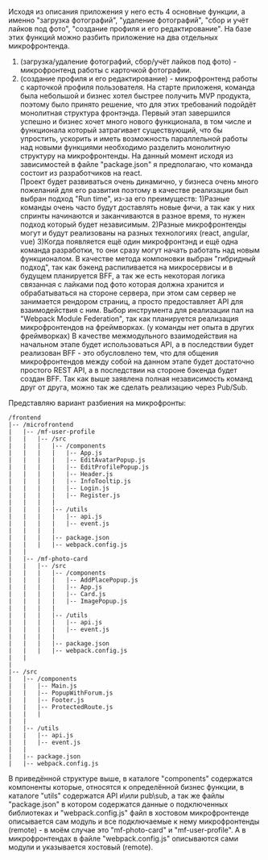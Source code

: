 Исходя из описания приложения у него есть 4 основные функции, а именно "загрузка фотографий", "удаление фотографий", "сбор и учёт лайков под фото", "создание профиля и его редактирование".
На базе этих функций можно разбить приложение на два отдельных микрофронтенда.
1) (загрузка/удаление фотографий, сбор/учёт лайков под фото) - микрофронтенд работы с карточкой фотографии.
2) (создание профиля и его редактирование) - микрофронтенд работы с карточкой профиля пользователя.
На старте приложеня, команда была небольшой и бизнес хотел быстрее получить MVP продукта, поэтому было принято решение, что для этих требований подойдёт монолитная структура фронтэнда. Первый этап завершился успешно и бизнес хочет много нового функционала, в том числе и функционала который затрагивает существующий, что бы упростить, ускорить и иметь возможность параллельной работы над новыми функциями необходимо разделить монолитную структуру на микрофронтенды. 
На данный момент исходя из зависимостей в файле "package.json" я предполагаю, что команда состоит из разработчиков на react.  
Проект будет развиваться очень динамично, у бизнеса очень много пожеланий для его развития поэтому в качестве реализации был выбран подход "Run time", из-за его преимуществ: 
1)Разные команды очень часто будут доставлять новые фичи, а так как у них спринты начинаются и заканчиваются в разное время, то нужен подход который будет независимым. 
2)Разные микрофронтенды могут и будут реализованы на разных технологиях (react, angular, vue) 
3)Когда появляется ещё один микрофронтэнд и ещё одна команда разработки, то они сразу могут начать работать над новым функционалом.
В качестве метода компоновки выбран "гибридный подход", так как бэкенд распиливается на микросервисы и в будущем планируется BFF, а так же есть некоторая логика связанная с лайками под фото которая должна хранится и обрабатываться на стороне сервера, при этом сам сервер не занимается рендором страниц, а просто предоставляет API для взаимодействия с ним.
Выбор инструмента для реализации пал на "Webpack Module Federation", так как планируется реализация микрофронтендов на фреймворках. (у команды нет опыта в других фреймворках)
В качестве межмодульного взаимодействия на начальном этапе будет использоваться API, а в последствии будет реализован BFF - это обусловлено тем, что для общения микрофронтендов между собой на данном этапе будет достаточно простого REST API, а в последствии на стороне бэкенда будет создан BFF. Так как выше заявлена полная независимость команд друг от друга, можно так же сделать реализацию через Pub/Sub. 

Представляю вариант разбиения на микрофронты:
```
/frontend
|-- /microfrontend
|   |-- /mf-user-profile
|   |   |-- /src
|   |   |   |-- /components
|   |   |   |   |-- App.js
|   |   |   |   |-- EditAvatarPopup.js
|   |   |   |   |-- EditProfilePopup.js
|   |   |   |   |-- Header.js
|   |   |   |   |-- InfoTooltip.js
|   |   |   |   |-- Login.js
|   |   |   |   |-- Register.js
|   |   |   |
|   |   |   |-- /utils
|   |   |   |   |-- api.js
|   |   |   |   |-- event.js
|   |   |   |   
|   |   |   |-- package.json
|   |   |   |-- webpack.config.js
|   |
|   |-- /mf-photo-card
|   |   |-- /src
|   |   |   |-- /components
|   |   |   |   |-- AddPlacePopup.js
|   |   |   |   |-- App.js
|   |   |   |   |-- Card.js
|   |   |   |   |-- ImagePopup.js
|   |   |   |   
|   |   |   |-- /utils
|   |   |   |   |-- api.js
|   |   |   |   |-- event.js
|   |   |   |   
|   |   |   |-- package.json
|   |   |   |-- webpack.config.js
|   |
|
|-- /src
|   |-- /components
|   |   |-- Main.js
|   |   |-- PopupWithForum.js
|   |   |-- Footer.js
|   |   |-- ProtectedRoute.js
|   |   |
|   |
|   |-- /utils
|   |   |-- api.js
|   |   |-- event.js
|   |
|   |-- package.json
|   |-- webpack.config.js
```
В приведённой структуре выше, в каталоге "components" содержатся компоненты которые, относятся к определённой бизнес функции, в каталоге "utils" содержатся API и\или pub\sub, а так же файлы "package.json" в котором содержатся данные о подключенных библиотеках и "webpack.config.js" файл в хостовом микрофронтенде описывается сам модуль и все подключаемые к нему микрофронтенды (remote) - в моём случае это "mf-photo-card" и "mf-user-profile". А в микрофронтендах в файле "webpack.config.js" описываются сами модули и указывается хостовый (remote).
